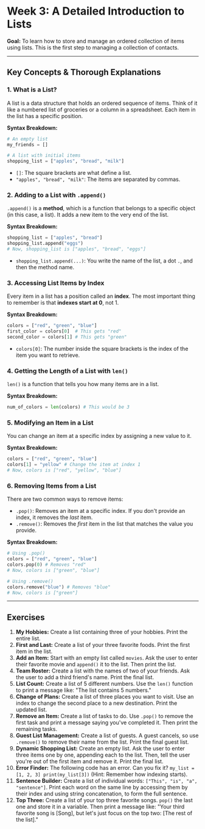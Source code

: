 # Week 3: A Detailed Introduction to Lists

**Goal:** To learn how to store and manage an ordered collection of items using lists. This is the first step to managing a collection of contacts.

---

## Key Concepts & Thorough Explanations

### 1. What is a List?

A list is a data structure that holds an ordered sequence of items. Think of it like a numbered list of groceries or a column in a spreadsheet. Each item in the list has a specific position.

**Syntax Breakdown:**
```python
# An empty list
my_friends = []

# A list with initial items
shopping_list = ["apples", "bread", "milk"]
```
*   `[]`: The square brackets are what define a list.
*   `"apples", "bread", "milk"`: The items are separated by commas.

### 2. Adding to a List with `.append()`

`.append()` is a **method**, which is a function that belongs to a specific object (in this case, a list). It adds a new item to the very end of the list.

**Syntax Breakdown:**
```python
shopping_list = ["apples", "bread"]
shopping_list.append("eggs")
# Now, shopping_list is ["apples", "bread", "eggs"]
```
*   `shopping_list.append(...)`: You write the name of the list, a dot `.`, and then the method name.

### 3. Accessing List Items by Index

Every item in a list has a position called an **index**. The most important thing to remember is that **indexes start at 0**, not 1.

**Syntax Breakdown:**
```python
colors = ["red", "green", "blue"]
first_color = colors[0]  # This gets "red"
second_color = colors[1] # This gets "green"
```
*   `colors[0]`: The number inside the square brackets is the index of the item you want to retrieve.

### 4. Getting the Length of a List with `len()`

`len()` is a function that tells you how many items are in a list.

**Syntax Breakdown:**
```python
num_of_colors = len(colors) # This would be 3
```

### 5. Modifying an Item in a List

You can change an item at a specific index by assigning a new value to it.

**Syntax Breakdown:**
```python
colors = ["red", "green", "blue"]
colors[1] = "yellow" # Change the item at index 1
# Now, colors is ["red", "yellow", "blue"]
```

### 6. Removing Items from a List

There are two common ways to remove items:

*   `.pop()`: Removes an item at a specific index. If you don't provide an index, it removes the *last* item.
*   `.remove()`: Removes the *first* item in the list that matches the value you provide.

**Syntax Breakdown:**
```python
# Using .pop()
colors = ["red", "green", "blue"]
colors.pop(0) # Removes "red"
# Now, colors is ["green", "blue"]

# Using .remove()
colors.remove("blue") # Removes "blue"
# Now, colors is ["green"]
```

---

## Exercises

1.  **My Hobbies:** Create a list containing three of your hobbies. Print the entire list.
2.  **First and Last:** Create a list of your three favorite foods. Print the first item in the list.
3.  **Add an Item:** Start with an empty list called `movies`. Ask the user to enter their favorite movie and `append()` it to the list. Then print the list.
4.  **Team Roster:** Create a list with the names of two of your friends. Ask the user to add a third friend's name. Print the final list.
5.  **List Count:** Create a list of 5 different numbers. Use the `len()` function to print a message like: "The list contains 5 numbers."
6.  **Change of Plans:** Create a list of three places you want to visit. Use an index to change the second place to a new destination. Print the updated list.
7.  **Remove an Item:** Create a list of tasks to do. Use `.pop()` to remove the first task and print a message saying you've completed it. Then print the remaining tasks.
8.  **Guest List Management:** Create a list of guests. A guest cancels, so use `.remove()` to remove their name from the list. Print the final guest list.
9.  **Dynamic Shopping List:** Create an empty list. Ask the user to enter three items one by one, appending each to the list. Then, tell the user you're out of the first item and remove it. Print the final list.
10. **Error Finder:** The following code has an error. Can you fix it? `my_list = [1, 2, 3] print(my_list[3])` (Hint: Remember how indexing starts).
11. **Sentence Builder:** Create a list of individual words: `["This", "is", "a", "sentence"]`. Print each word on the same line by accessing them by their index and using string concatenation, to form the full sentence.
12. **Top Three:** Create a list of your top three favorite songs. `pop()` the last one and store it in a variable. Then print a message like: "Your third favorite song is [Song], but let's just focus on the top two: [The rest of the list]."